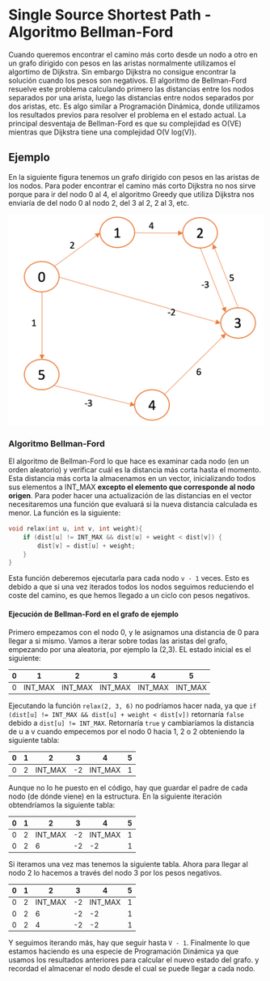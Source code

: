 # Single Source Shortest Path - Algoritmo Bellman-Ford

Cuando queremos encontrar el camino más corto desde un nodo a otro en un grafo dirigido con pesos en las aristas normalmente utilizamos el algortimo de Dijkstra. Sin embargo Dijkstra no consigue encontrar la solución cuando los pesos son negativos. El algoritmo de Bellman-Ford resuelve este problema calculando primero las distancias entre los nodos separados por una arista, luego las distancias entre nodos separados por dos aristas, etc. Es algo similar a Programación Dinámica, donde utilizamos los resultados previos para resolver el problema en el estado actual. La principal desventaja de Bellman-Ford es que su complejidad es O(VE) mientras que Dijkstra tiene una complejidad O(V log(V)).

## Ejemplo

En la siguiente figura tenemos un grafo dirigido con pesos en las aristas de los nodos. Para poder encontrar el camino más corto Dijkstra no nos sirve porque para ir del nodo 0 al 4, el algoritmo Greedy que utiliza Dijkstra nos enviaría de del nodo 0 al nodo 2, del 3 al 2, 2 al 3, etc.

![Grafo Dirigido](imagenes/grafo_dirigido.png "Grafo Dirigido")


### Algoritmo Bellman-Ford

El algoritmo de Bellman-Ford lo que hace es examinar cada nodo (en un orden aleatorio) y verificar cuál es la distancia más corta hasta el momento. Esta distancia más corta la almacenamos en un vector, inicializando todos sus elementos a INT_MAX **excepto el elemento que corresponde al nodo origen**. Para poder hacer una actualización de las distancias en el vector necesitaremos una función que evaluará si la nueva distancia calculada es menor. La función es la siguiente:

```c++
void relax(int u, int v, int weight){
    if (dist[u] != INT_MAX && dist[u] + weight < dist[v]) {
        dist[v] = dist[u] + weight;
    }
}
```

Esta función deberemos ejecutarla para cada nodo ```v - 1``` veces. Esto es debido a que si una vez iterados todos los nodos seguimos reduciendo el coste del camino, es que hemos llegado a un ciclo con pesos negativos.

#### Ejecución de Bellman-Ford en el grafo de ejemplo

Primero empezamos con el nodo 0, y le asignamos una distancia de 0 para llegar a si mismo. Vamos a iterar sobre todas las aristas del grafo, empezando por una aleatoria, por ejemplo la (2,3). EL estado inicial es el siguiente:

| 0 | 1 | 2 | 3 | 4 | 5 |
|---|---|---|---|---|---|
| 0 | INT_MAX | INT_MAX | INT_MAX | INT_MAX | INT_MAX |

Ejecutando la función ```relax(2, 3, 6)``` no podríamos hacer nada, ya que ```if (dist[u] != INT_MAX && dist[u] + weight < dist[v])``` retornaría ```false``` debido a ```dist[u] != INT_MAX```.  Retornaría ```true``` y cambiaríamos la distancia de u a v cuando empecemos por el nodo 0 hacia 1, 2 o 2 obteniendo la siguiente tabla:

| 0 | 1 | 2 | 3 | 4 | 5 |
|---|---|---|---|---|---|
| 0 | 2 | INT_MAX | -2 | INT_MAX | 1 |

Aunque no lo he puesto en el código, hay que guardar el padre de cada nodo (de dónde viene) en la estructura. En la siguiente iteración obtendríamos la siguiente tabla:

| 0 | 1 | 2 | 3 | 4 | 5 |
|---|---|---|---|---|---|
| 0 | 2 | INT_MAX | -2 | INT_MAX | 1 |
| 0 | 2 | 6 | -2 | -2 | 1 |


Si iteramos una vez mas tenemos
la siguiente tabla. Ahora para llegar al nodo 2 lo hacemos a través del nodo 3 por los pesos negativos.

| 0 | 1 | 2 | 3 | 4 | 5 |
|---|---|---|---|---|---|
| 0 | 2 | INT_MAX | -2 | INT_MAX | 1 |
| 0 | 2 | 6 | -2 | -2 | 1 |
| 0 | 2 | 4 | -2 | -2 | 1 |

Y seguimos iterando más, hay que seguir hasta ```V - 1```. Finalmente lo que estamos haciendo es una especie de Programación Dinámica ya que usamos los resultados anteriores para calcular el nuevo estado del grafo. y recordad el almacenar el nodo desde el cual se puede llegar a cada nodo.

